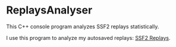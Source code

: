 # ReplaysAnalyser
This C++ console program analyzes SSF2 replays statistically.

I use this program to analyze my autosaved replays: [SSF2 Replays](https://github.com/DavoDC/SSF2Replays).
